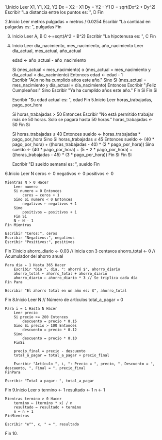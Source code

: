 1.Inicio
    Leer X1, Y1, X2, Y2
    Dx = X2 - X1
    Dy = Y2 - Y1
    D = sqrt(Dx^2 + Dy^2)
    Escribir "La distancia entre los puntos es: ", D
Fin

2.Inicio
    Leer metros
    pulgadas = metros / 0.0254
    Escribir "La cantidad en pulgadas es: ", pulgadas
Fin

3. Inicio
    Leer A, B
    C ←=sqrt(A^2 + B^2)
    Escribir "La hipotenusa es: ", C
Fin

4. Inicio
    Leer día_nacimiento, mes_nacimiento, año_nacimiento
    Leer día_actual, mes_actual, año_actual
    
    edad ← año_actual - año_nacimiento

    Si (mes_actual < mes_nacimiento) o (mes_actual = mes_nacimiento y día_actual < día_nacimiento) Entonces
        edad ← edad - 1  
        Escribir "Aún no ha cumplido años este año."
    Sino 
        Si (mes_actual = mes_nacimiento y día_actual = día_nacimiento) Entonces
            Escribir "¡Feliz Cumpleaños!"
        Sino
            Escribir "Ya ha cumplido años este año."
        Fin Si
    Fin Si

    Escribir "Su edad actual es: ", edad
Fin
5.Inicio
    Leer horas_trabajadas, pago_por_hora

    Si horas_trabajadas > 50 Entonces
        Escribir "No está permitido trabajar más de 50 horas. Solo se pagará hasta 50 horas."
        horas_trabajadas ← 50
    Fin Si

    Si horas_trabajadas ≤ 40 Entonces
        sueldo ← horas_trabajadas * pago_por_hora
    Sino 
        Si horas_trabajadas ≤ 45 Entonces
            sueldo ← (40 * pago_por_hora) + ((horas_trabajadas - 40) * (2 * pago_por_hora))
        Sino
            sueldo ← (40 * pago_por_hora) + (5 * 2 * pago_por_hora) + ((horas_trabajadas - 45) * (3 * pago_por_hora))
        Fin Si
    Fin Si

    Escribir "El sueldo semanal es: ", sueldo
Fin

6.Inicio
    Leer N
    ceros ← 0
    negativos ← 0
    positivos ← 0

    Mientras N > 0 Hacer
        Leer numero
        Si numero = 0 Entonces
            ceros ← ceros + 1
        Sino Si numero < 0 Entonces
            negativos ← negativos + 1
        Sino
            positivos ← positivos + 1
        Fin Si
        N ← N - 1
    Fin Mientras

    Escribir "Ceros:", ceros
    Escribir "Negativos:", negativos
    Escribir "Positivos:", positivos
Fin
7.Inicio
    ahorro_diario ← 0.03  // Inicia con 3 centavos
    ahorro_total ← 0      // Acumulador del ahorro anual

    Para dia ← 1 Hasta 365 Hacer
        Escribir "Día ", dia, ": ahorró $", ahorro_diario
        ahorro_total ← ahorro_total + ahorro_diario
        ahorro_diario ← ahorro_diario * 3 // Se triplica cada día
    Fin Para

    Escribir "El ahorro total en un año es: $", ahorro_total
Fin
8.Inicio
    Leer N  // Número de artículos
    total_a_pagar = 0

    Para i = 1 Hasta N Hacer
        Leer precio
        Si precio >= 200 Entonces
            descuento = precio * 0.15
        Sino Si precio > 100 Entonces
            descuento = precio * 0.12
        Sino
            descuento = precio * 0.10
        FinSi
        
        precio_final = precio - descuento
        total_a_pagar = total_a_pagar + precio_final

        Escribir "Artículo ", i, ": Precio = ", precio, ", Descuento = ", descuento, ", Final = ", precio_final
    FinPara

    Escribir "Total a pagar: ", total_a_pagar
Fin
9.Inicio
    Leer x
    termino ← 1
    resultado ← 1
    n ← 1

    Mientras termino > 0 Hacer  
        termino ← (termino * x) / n
        resultado ← resultado + termino
        n ← n + 1
    FinMientras

    Escribir "e^", x, " ≈ ", resultado
Fin
10.